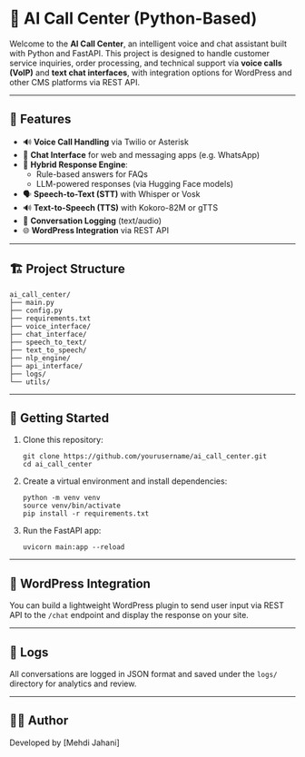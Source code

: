 # 🤖 AI Call Center (Python-Based)

Welcome to the **AI Call Center**, an intelligent voice and chat assistant built with Python and FastAPI. This project is designed to handle customer service inquiries, order processing, and technical support via **voice calls (VoIP)** and **text chat interfaces**, with integration options for WordPress and other CMS platforms via REST API.

---

## 🎯 Features

- 🔊 **Voice Call Handling** via Twilio or Asterisk
- 💬 **Chat Interface** for web and messaging apps (e.g. WhatsApp)
- 🧠 **Hybrid Response Engine**:
  - Rule-based answers for FAQs
  - LLM-powered responses (via Hugging Face models)
- 🗣️ **Speech-to-Text (STT)** with Whisper or Vosk
- 🔊 **Text-to-Speech (TTS)** with Kokoro-82M or gTTS
- 💾 **Conversation Logging** (text/audio)
- 🌐 **WordPress Integration** via REST API

---

## 🏗️ Project Structure

```
ai_call_center/
├── main.py
├── config.py
├── requirements.txt
├── voice_interface/
├── chat_interface/
├── speech_to_text/
├── text_to_speech/
├── nlp_engine/
├── api_interface/
├── logs/
└── utils/
```

---

## 🚀 Getting Started

1. Clone this repository:
   ```
   git clone https://github.com/yourusername/ai_call_center.git
   cd ai_call_center
   ```

2. Create a virtual environment and install dependencies:
   ```
   python -m venv venv
   source venv/bin/activate
   pip install -r requirements.txt
   ```

3. Run the FastAPI app:
   ```
   uvicorn main:app --reload
   ```

---

## 🔌 WordPress Integration

You can build a lightweight WordPress plugin to send user input via REST API to the `/chat` endpoint and display the response on your site.

---

## 📁 Logs

All conversations are logged in JSON format and saved under the `logs/` directory for analytics and review.

---

## 👨‍💻 Author

Developed by [Mehdi Jahani]
